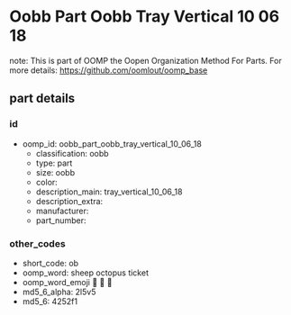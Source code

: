# Oobb Part Oobb Tray Vertical 10 06 18  

note: This is part of OOMP the Oopen Organization Method For Parts. For more details: https://github.com/oomlout/oomp_base

##  part details





### id
* oomp_id: oobb_part_oobb_tray_vertical_10_06_18
  * classification: oobb
  * type: part
  * size: oobb
  * color: 
  * description_main: tray_vertical_10_06_18
  * description_extra: 
  * manufacturer: 
  * part_number: 

### other_codes
* short_code: ob
* oomp_word: sheep octopus ticket
* oomp_word_emoji :sheep: :octopus: :ticket:
* md5_6_alpha: 2l5v5
* md5_6: 4252f1